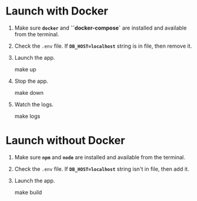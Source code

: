 # Launch with Docker

1.  Make sure **`docker`** and **``docker-compose`** are installed and available from the terminal.

2.  Check the `.env` file. If **`DB_HOST=localhost`** string is in file, then remove it.

3.  Launch the app.

    make up

4.  Stop the app.

    make down

5.  Watch the logs.

    make logs

# Launch without Docker

1.  Make sure **`npm`** and **`node`** are installed and available from the terminal.

2.  Check the `.env` file. If **`DB_HOST=localhost`** string isn't in file, then add it.

3.  Launch the app.

    make build
